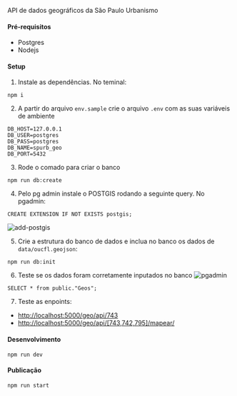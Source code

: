 API de dados geográficos da São Paulo Urbanismo


#### Pré-requisitos
 - Postgres
 - Nodejs


#### Setup

1. Instale as dependências. No teminal:
```
npm i
```

2. A partir do arquivo `env.sample` crie o arquivo `.env` com as suas variáveis de ambiente
```
DB_HOST=127.0.0.1
DB_USER=postgres
DB_PASS=postgres
DB_NAME=spurb_geo
DB_PORT=5432
```

3. Rode o comado para criar o banco
```
npm run db:create
```

4. Pelo pg admin instale o POSTGIS rodando a seguinte query. No pgadmin:
```
CREATE EXTENSION IF NOT EXISTS postgis;
```
![add-postgis](https://user-images.githubusercontent.com/4117768/90423536-07915200-e093-11ea-9e8f-bd669ecb1b32.png)


5. Crie a estrutura do banco de dados e inclua no banco os dados de `data/oucfl.geojson`:
```
npm run db:init
```

6. Teste se os dados foram corretamente inputados no banco
![pgadmin](https://user-images.githubusercontent.com/4117768/90301609-61b5cb80-de77-11ea-9940-3e899780a9de.png)
```
SELECT * from public."Geos";
```

7. Teste as enpoints:
 - [http://localhost:5000/geo/api/743](http://localhost:5000/geo/api/743)
 - [http://localhost:5000/geo/api/[743,742,795]/mapear/](http://localhost:5000/geo/api/[743,742,795]/mapear/)


#### Desenvolvimento
```
npm run dev
```

#### Publicação
```
npm run start
```
